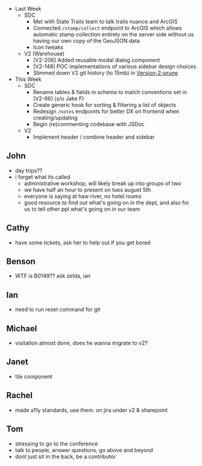 - Last Week
	- SDC
		- Met with State Trails team to talk trails nuance and ArcGIS
		- Connected `/stamp/collect` endpoint to ArcGIS which allows automatic stamp collection entirely on the server side without us having our own copy of the GeoJSON data
		- Icon tweaks
	- V2 (Warehouse)
		- [V2-206] Added reusable modal dialog component
		- [V2-148] POC implementations of various sidebar design choices
		- Slimmed down V2 git history (to 15mb) in [Version-2-prune](https://github.com/ncdpr/Version-2-prune)
- This Week
	- SDC
		- Rename tables & fields in schema to match conventions set in [V2-66] (s/o Jake F)
		- Create generic hook for sorting & filtering a list of objects
		- Redesign `/notes` endpoints for better DX on frontend when creating/updating
		- Begin (re)commenting codebase with JSDoc
	- V2
		- Implement header / combine header and sidebar

## John
- day trips??
- i forget what its called
	- administrative workshop, will likely break up into groups of two
	- we have half an hour to present on tues august 5th
	- everyone is saying at haw river, no hotel rooms
	- good resource to find out what's going on in the dept, and also for us to tell other ppl what's going on in our team

## Cathy
- have some tickets, ask her to help out if you get bored

## Benson
- WTF is B0149?? ask zelda, ian

## Ian
- need to run reset command for git

## Michael
- visitation almost done, does he wanna migrate to v2?

## Janet
- tile component

## Rachel
- made a11y standards, use them. on jira under v2 & sharepoint

## Tom
- stressing to go to the conference
- talk to people, answer questions, go above and beyond
- dont just sit in the back, be a contributor



